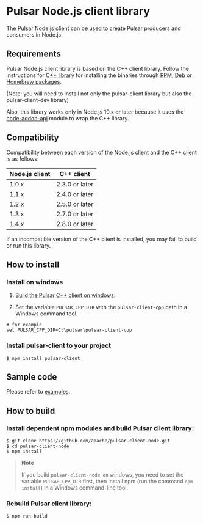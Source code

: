 <!--

    Licensed to the Apache Software Foundation (ASF) under one
    or more contributor license agreements.  See the NOTICE file
    distributed with this work for additional information
    regarding copyright ownership.  The ASF licenses this file
    to you under the Apache License, Version 2.0 (the
    "License"); you may not use this file except in compliance
    with the License.  You may obtain a copy of the License at

      http://www.apache.org/licenses/LICENSE-2.0

    Unless required by applicable law or agreed to in writing,
    software distributed under the License is distributed on an
    "AS IS" BASIS, WITHOUT WARRANTIES OR CONDITIONS OF ANY
    KIND, either express or implied.  See the License for the
    specific language governing permissions and limitations
    under the License.

-->

# Pulsar Node.js client library

The Pulsar Node.js client can be used to create Pulsar producers and consumers in Node.js.

## Requirements

Pulsar Node.js client library is based on the C++ client library. Follow the instructions for
[C++ library](https://pulsar.apache.org/docs/en/client-libraries-cpp/) for installing the binaries through
[RPM](https://pulsar.apache.org/docs/en/client-libraries-cpp/#rpm),
[Deb](https://pulsar.apache.org/docs/en/client-libraries-cpp/#deb) or
[Homebrew packages](https://pulsar.apache.org/docs/en/client-libraries-cpp/#macos).

(Note: you will need to install not only the pulsar-client library but also the pulsar-client-dev library)

Also, this library works only in Node.js 10.x or later because it uses the
[node-addon-api](https://github.com/nodejs/node-addon-api) module to wrap the C++ library.

## Compatibility

Compatibility between each version of the Node.js client and the C++ client is as follows:

| Node.js client | C++ client     |
|----------------|----------------|
| 1.0.x          | 2.3.0 or later |
| 1.1.x          | 2.4.0 or later |
| 1.2.x          | 2.5.0 or later |
| 1.3.x          | 2.7.0 or later |
| 1.4.x          | 2.8.0 or later |

If an incompatible version of the C++ client is installed, you may fail to build or run this library.

## How to install

### Install on windows

1. [Build the Pulsar C++ client on windows](https://pulsar.apache.org/docs/en/next/client-libraries-cpp/).

2. Set the variable `PULSAR_CPP_DIR` with the `pulsar-client-cpp` path in a Windows command tool.

```shell
# for example
set PULSAR_CPP_DIR=C:\pulsar\pulsar-client-cpp
```

### Install pulsar-client to your project

```shell
$ npm install pulsar-client
```

## Sample code

Please refer to [examples](https://github.com/apache/pulsar-client-node/tree/master/examples).

## How to build

### Install dependent npm modules and build Pulsar client library:

```shell
$ git clone https://github.com/apache/pulsar-client-node.git
$ cd pulsar-client-node
$ npm install
```

> **Note**
>
> If you build `pulsar-client-node on` windows, you need to set the variable `PULSAR_CPP_DIR` first, then install npm (run the command `npm install`) in a Windows command-line tool.

### Rebuild Pulsar client library:

```shell
$ npm run build
```
